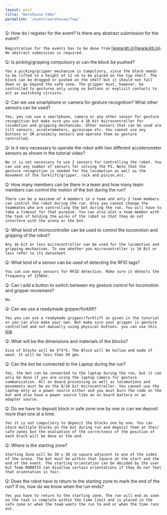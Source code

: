```yaml
---
layout: post
title: "Warehouse FAQs"
permalink: '/event/warehouse/faq/'
---
```


Q: How do I register for the event? Is there any abstract submission for the event?

`Registration for the events has to be done from` [www.ktj.in](www.ktj.in). `No abstract submission is required.`

Q: Is picking/gripping compulsory or can the block be pushed?

`Yes a picking/gripper mechanism is Compulsory, since the block needs to be lifted to a height of 12 cm to be placed on the top shelf. The block can be dragged or pushed on the shelf but it should not fall down or go beyond the safe zone. The gripper must, however, be controlled to gestures only using no buttons or explicit contacts to act as switching circuits.`

Q: Can we use smartphone or camera for gesture recognition? What other sensors can be used?

`Yes, you can use a smartphone, camera or any other sensor for gesture recognition but make sure you use a 16 bit microcontroller for locomotion and gripping mechanisms. Other sensors that can be used are tilt sensors, accelerometers, gyroscope etc. You cannot use any buttons or IR proximity sensors and operate them as gesture controlled.`

Q: Is it very necessary to operate the robot with two different accelerometer sensors as shown in the tutorial video? 

`No it is not necessary to use 2 sensors for controlling the robot. You can use any number of sensors for solving the PS. Note that the gesture recognition is needed for the locomotion as well as the movement of the forklift/gripper, rack and pinion,etc.`

Q: How many members can be there in a team and how many team members can control the motion of the bot during the run?

`There can be a maximum of 4 members in a team and only 2 team members can control the robot during the run. Also you cannot change the teammates who are controlling the bot during the run. You will have to take a timeout for that purpose. You can also alot a team member with the task of holding the wires of the robot so that they do not interfere with the arena or the bot.`

Q: What kind  of microcontroller can be used to control the locomotion and gripping of the robot?

`Any 16 bit or less microcontroller can be used for the locomotion and gripping mechanisms. To see whether you microcontroller is 16 Bit or less refer to its datasheet.`

Q: What kind of a sensor can be used of detecting the RFID tags?

`You can use many sensors for RFID detection. Make sure it detects the frequency of 125KHz.`

Q: Can i add a button to switch between my gesture control for locomotion and gripper movement?

`No.`

Q: Can we use a readymade gripper/forklift?

`Yes you can use a readymade gripper/forklift as given in the tutorial or you can also make your own. But make sure your gripper is gesture controlled and not manually using physical buttons.
you can use this` [link](https://www.robomart.com/buy-acrylic-robotic-arm-gripper-online-price-india?search=gripper&dsearch=gripper)

Q: What will be the dimensions and materials of the  blocks?

`Size of blocks will be 5*5*5. The Block will be hollow and made of wood. It will be less than 50 gms.`

Q: Can the bot be connected to the Laptop during the run?

`Yes, the bot can be connected to the laptop during the run, but it can only be done if you are using the laptop camera for gesture communication. All on board processing as well as locomotions and movements must be on the 8/16 bit microcontroller. You cannot use the laptop only as a power source either and you must burn the code on the bot and also have a power source like an on board battery or an adapter source.`

Q: Do we have to deposit block in safe zone one by one or can we deposit more than one at a time.

`Yes it is not compulsory to deposit the blocks one by one. You can store multiple blocks on the bot during run and deposit them at their safe zones but the evaluation of the correctness of the position of each block will be done at the end.`

Q: Where is the starting zone?

`Starting Zone will be 30 x 30 cm square adjacent to one of the sides of the arena. The bot must be within that square at the start and the end of the event. The starting orientation can be decided by the user but Team ROBOTIX can disallow certain orientations if they do not feel that orientation is fair.`

Q: Does the robot have to return to the starting zone to mark the end of the run? If no, how do we know when the run ends?

`Yes you have to return to the starting zone. The run will end as soon as the task is complete within the time limit and is placed in the safe zone or when the team wants the run to end or when the time runs out.`
